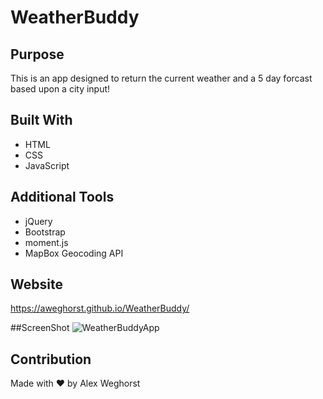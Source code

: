 # WeatherBuddy
## Purpose
This is an app designed to return the current weather and a 5 day forcast based upon a city input!

## Built With
* HTML
* CSS
* JavaScript

## Additional Tools
* jQuery
* Bootstrap
* moment.js
* MapBox Geocoding API

## Website
https://aweghorst.github.io/WeatherBuddy/


##ScreenShot
![WeatherBuddyApp](https://user-images.githubusercontent.com/80176140/116836756-65b48580-ab8d-11eb-8fcf-4f19204b0189.png)





## Contribution
Made with ❤️ by Alex Weghorst
